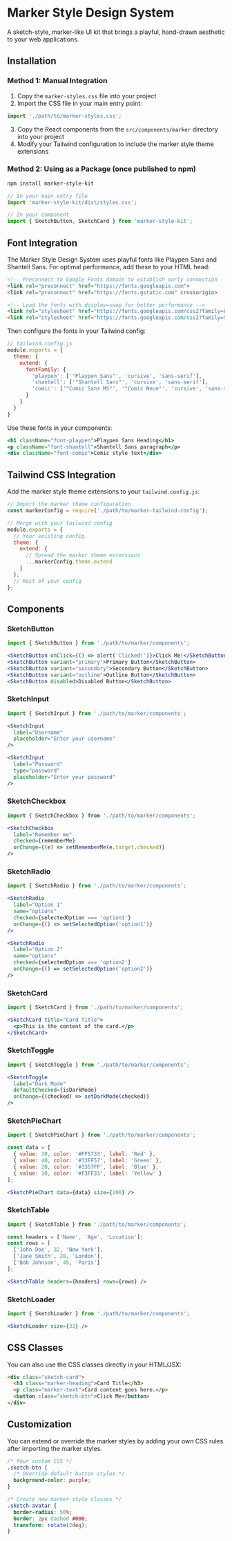 
# Marker Style Design System

A sketch-style, marker-like UI kit that brings a playful, hand-drawn aesthetic to your web applications.

## Installation

### Method 1: Manual Integration

1. Copy the `marker-styles.css` file into your project
2. Import the CSS file in your main entry point:
```js
import './path/to/marker-styles.css';
```
3. Copy the React components from the `src/components/marker` directory into your project
4. Modify your Tailwind configuration to include the marker style theme extensions

### Method 2: Using as a Package (once published to npm)

```bash
npm install marker-style-kit
```

```js
// In your main entry file
import 'marker-style-kit/dist/styles.css';

// In your component
import { SketchButton, SketchCard } from 'marker-style-kit';
```

## Font Integration

The Marker Style Design System uses playful fonts like Playpen Sans and Shantell Sans. For optimal performance, add these to your HTML head:

```html
<!-- Preconnect to Google Fonts domain to establish early connection -->
<link rel="preconnect" href="https://fonts.googleapis.com">
<link rel="preconnect" href="https://fonts.gstatic.com" crossorigin>

<!-- Load the fonts with display=swap for better performance -->
<link rel="stylesheet" href="https://fonts.googleapis.com/css2?family=Playpen+Sans:wght@400;700&display=swap">
<link rel="stylesheet" href="https://fonts.googleapis.com/css2?family=Shantell+Sans:wght@400;700&display=swap">
```

Then configure the fonts in your Tailwind config:

```js
// tailwind.config.js
module.exports = {
  theme: {
    extend: {
      fontFamily: {
        'playpen': ['"Playpen Sans"', 'cursive', 'sans-serif'],
        'shantell': ['"Shantell Sans"', 'cursive', 'sans-serif'],
        'comic': ['"Comic Sans MS"', '"Comic Neue"', 'cursive', 'sans-serif'],
      }
    }
  }
}
```

Use these fonts in your components:

```jsx
<h1 className="font-playpen">Playpen Sans Heading</h1>
<p className="font-shantell">Shantell Sans paragraph</p>
<div className="font-comic">Comic style text</div>
```

## Tailwind CSS Integration

Add the marker style theme extensions to your `tailwind.config.js`:

```js
// Import the marker theme configuration
const markerConfig = require('./path/to/marker-tailwind-config');

// Merge with your tailwind config
module.exports = {
  // Your existing config
  theme: {
    extend: {
      // Spread the marker theme extensions
      ...markerConfig.theme.extend
    }
  },
  // Rest of your config
};
```

## Components

### SketchButton

```jsx
import { SketchButton } from './path/to/marker/components';

<SketchButton onClick={() => alert('Clicked!')}>Click Me!</SketchButton>
<SketchButton variant="primary">Primary Button</SketchButton>
<SketchButton variant="secondary">Secondary Button</SketchButton>
<SketchButton variant="outline">Outline Button</SketchButton>
<SketchButton disabled>Disabled Button</SketchButton>
```

### SketchInput

```jsx
import { SketchInput } from './path/to/marker/components';

<SketchInput 
  label="Username" 
  placeholder="Enter your username"
/>

<SketchInput 
  label="Password" 
  type="password"
  placeholder="Enter your password" 
/>
```

### SketchCheckbox

```jsx
import { SketchCheckbox } from './path/to/marker/components';

<SketchCheckbox 
  label="Remember me"
  checked={rememberMe}
  onChange={(e) => setRememberMe(e.target.checked)}
/>
```

### SketchRadio

```jsx
import { SketchRadio } from './path/to/marker/components';

<SketchRadio 
  label="Option 1"
  name="options"
  checked={selectedOption === 'option1'}
  onChange={() => setSelectedOption('option1')}
/>

<SketchRadio 
  label="Option 2"
  name="options"
  checked={selectedOption === 'option2'}
  onChange={() => setSelectedOption('option2')}
/>
```

### SketchCard

```jsx
import { SketchCard } from './path/to/marker/components';

<SketchCard title="Card Title">
  <p>This is the content of the card.</p>
</SketchCard>
```

### SketchToggle

```jsx
import { SketchToggle } from './path/to/marker/components';

<SketchToggle 
  label="Dark Mode"
  defaultChecked={isDarkMode}
  onChange={(checked) => setDarkMode(checked)}
/>
```

### SketchPieChart

```jsx
import { SketchPieChart } from './path/to/marker/components';

const data = [
  { value: 30, color: '#FF5733', label: 'Red' },
  { value: 40, color: '#33FF57', label: 'Green' },
  { value: 20, color: '#3357FF', label: 'Blue' },
  { value: 10, color: '#F3FF33', label: 'Yellow' }
];

<SketchPieChart data={data} size={200} />
```

### SketchTable

```jsx
import { SketchTable } from './path/to/marker/components';

const headers = ['Name', 'Age', 'Location'];
const rows = [
  ['John Doe', 32, 'New York'],
  ['Jane Smith', 28, 'London'],
  ['Bob Johnson', 45, 'Paris']
];

<SketchTable headers={headers} rows={rows} />
```

### SketchLoader

```jsx
import { SketchLoader } from './path/to/marker/components';

<SketchLoader size={32} />
```

## CSS Classes

You can also use the CSS classes directly in your HTML/JSX:

```html
<div class="sketch-card">
  <h3 class="marker-heading">Card Title</h3>
  <p class="marker-text">Card content goes here.</p>
  <button class="sketch-btn">Click Me</button>
</div>
```

## Customization

You can extend or override the marker styles by adding your own CSS rules after importing the marker styles.

```css
/* Your custom CSS */
.sketch-btn {
  /* Override default button styles */
  background-color: purple;
}

/* Create new marker-style classes */
.sketch-avatar {
  border-radius: 50%;
  border: 2px dashed #000;
  transform: rotate(2deg);
}
```
